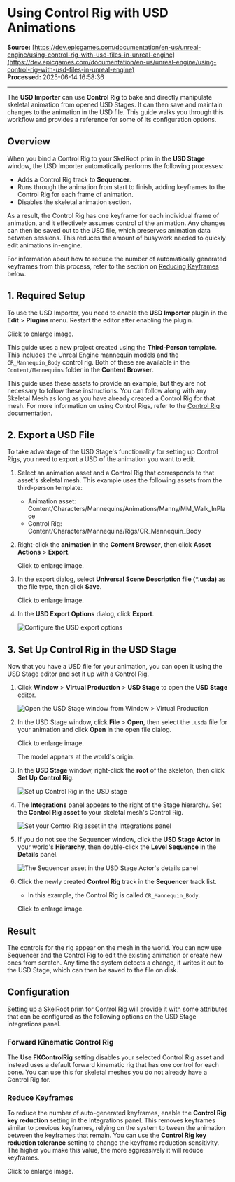 # Using Control Rig with USD Animations

**Source:** [https://dev.epicgames.com/documentation/en-us/unreal-engine/using-control-rig-with-usd-files-in-unreal-engine](https://dev.epicgames.com/documentation/en-us/unreal-engine/using-control-rig-with-usd-files-in-unreal-engine)  
**Processed:** 2025-06-14 16:58:36

---

The **USD Importer** can use **Control Rig** to bake and directly manipulate skeletal animation from opened USD Stages. It can then save and maintain changes to the animation in the USD file. This guide walks you through this workflow and provides a reference for some of its configuration options.

## Overview

When you bind a Control Rig to your SkelRoot prim in the **USD Stage** window, the USD Importer automatically performs the following processes:

-   Adds a Control Rig track to **Sequencer**.
-   Runs through the animation from start to finish, adding keyframes to the Control Rig for each frame of animation.
-   Disables the skeletal animation section.

As a result, the Control Rig has one keyframe for each individual frame of animation, and it effectively assumes control of the animation. Any changes can then be saved out to the USD file, which preserves animation data between sessions. This reduces the amount of busywork needed to quickly edit animations in-engine.

For information about how to reduce the number of automatically generated keyframes from this process, refer to the section on [Reducing Keyframes](/documentation/en-us/unreal-engine/using-control-rig-with-usd-files-in-unreal-engine#reducingkeyframes) below.

## 1\. Required Setup

To use the USD Importer, you need to enable the **USD Importer** plugin in the **Edit** \> **Plugins** menu. Restart the editor after enabling the plugin.

Click to enlarge image.

This guide uses a new project created using the **Third-Person template**. This includes the Unreal Engine mannequin models and the `CR_Mannequin_Body` control rig. Both of these are available in the `Content/Mannequins` folder in the **Content Browser**.

This guide uses these assets to provide an example, but they are not necessary to follow these instructions. You can follow along with any Skeletal Mesh as long as you have already created a Control Rig for that mesh. For more information on using Control Rigs, refer to the [Control Rig](/documentation/en-us/unreal-engine/control-rig-in-unreal-engine) documentation.

## 2\. Export a USD File

To take advantage of the USD Stage's functionality for setting up Control Rigs, you need to export a USD of the animation you want to edit.

1.  Select an animation asset and a Control Rig that corresponds to that asset's skeletal mesh. This example uses the following assets from the third-person template:
    
    -   Animation asset: Content/Characters/Mannequins/Animations/Manny/MM\_Walk\_InPlace
    -   Control Rig: Content/Characters/Mannequins/Rigs/CR\_Mannequin\_Body
2.  Right-click the **animation** in the **Content Browser**, then click **Asset Actions** > **Export**.
    
    Click to enlarge image.
    
3.  In the export dialog, select **Universal Scene Description file (\*.usda)** as the file type, then click **Save**.
    
    Click to enlarge image.
    
4.  In the **USD Export Options** dialog, click **Export**.
    
    ![Configure the USD export options](https://d1iv7db44yhgxn.cloudfront.net/documentation/images/a4abd209-a588-4b24-ba02-1a19acab916c/usd-export-options.png)

## 3\. Set Up Control Rig in the USD Stage

Now that you have a USD file for your animation, you can open it using the USD Stage editor and set it up with a Control Rig.

1.  Click **Window** > **Virtual Production** > **USD Stage** to open the **USD Stage** editor.
    
    ![Open the USD Stage window from Window > Virtual Production](https://d1iv7db44yhgxn.cloudfront.net/documentation/images/4671d8e1-1ea7-4331-9cab-827168a66f42/usd-stage-window.png)
2.  In the USD Stage window, click **File** \> **Open**, then select the `.usda` file for your animation and click **Open** in the open file dialog.
    
    Click to enlarge image.
    
    The model appears at the world's origin.
    
3.  In the **USD Stage** window, right-click the **root** of the skeleton, then click **Set Up Control Rig**.
    
    ![Set up Control Rig in the USD stage](https://d1iv7db44yhgxn.cloudfront.net/documentation/images/9725b161-6893-4f7e-aaa9-017d17e3e871/set-up-control-rig.png)
4.  The **Integrations** panel appears to the right of the Stage hierarchy. Set the **Control Rig asset** to your skeletal mesh's Control Rig.
    
    ![Set your Control Rig asset in the Integrations panel](https://d1iv7db44yhgxn.cloudfront.net/documentation/images/ce6fe117-4899-4cdd-b6ab-51515bfcc4e9/set-control-rig-asset.png)
5.  If you do not see the Sequencer window, click the **USD Stage Actor** in your world's **Hierarchy**, then double-click the **Level Sequence** in the **Details** panel.
    
    ![The Sequencer asset in the USD Stage Actor's details panel](https://d1iv7db44yhgxn.cloudfront.net/documentation/images/b2544996-7b8b-48cb-a28a-8b194bc74510/usd-stage-actor.png)
6.  Click the newly created **Control Rig** track in the **Sequencer** track list.
    
    -   In this example, the Control Rig is called `CR_Mannequin_Body`.
    
    Click to enlarge image.
    

## Result

The controls for the rig appear on the mesh in the world. You can now use Sequencer and the Control Rig to edit the existing animation or create new ones from scratch. Any time the system detects a change, it writes it out to the USD Stage, which can then be saved to the file on disk.

## Configuration

Setting up a SkelRoot prim for Control Rig will provide it with some attributes that can be configured as the following options on the USD Stage integrations panel.

### Forward Kinematic Control Rig

The **Use FKControlRig** setting disables your selected Control Rig asset and instead uses a default forward kinematic rig that has one control for each bone. You can use this for skeletal meshes you do not already have a Control Rig for.

### Reduce Keyframes

To reduce the number of auto-generated keyframes, enable the **Control Rig key reduction** setting in the Integrations panel. This removes keyframes similar to previous keyframes, relying on the system to tween the animation between the keyframes that remain. You can use the **Control Rig key reduction tolerance** setting to change the keyframe reduction sensitivity. The higher you make this value, the more aggressively it will reduce keyframes.

Click to enlarge image.